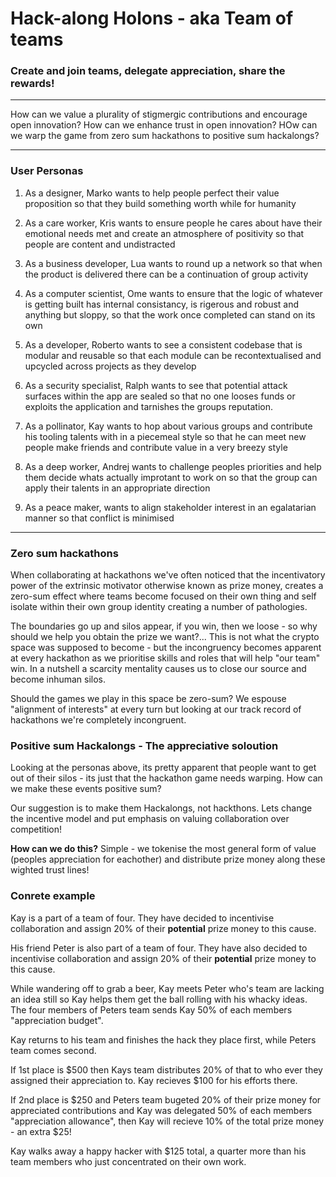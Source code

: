 # Hack-along Holons - aka Team of teams

### Create and join teams, delegate appreciation, share the rewards!
--------

How can we value a plurality of stigmergic contributions and encourage open innovation? How can we enhance trust in open innovation? HOw can we warp the game from zero sum hackathons to positive sum hackalongs?

--------
### User Personas

1) As a designer, Marko wants to help people perfect their value proposition so that they build something worth while for humanity

2) As a care worker, Kris wants to ensure people he cares about have their emotional needs met and create an atmosphere of positivity so that people are content and undistracted

3) As a business developer, Lua wants to round up a network so that when the product is delivered there can be a continuation of group activity

4) As a computer scientist, Ome wants to ensure that the logic of whatever is getting built has internal consistancy, is rigerous and robust and anything but sloppy, so that the work once completed can stand on its own

5) As a developer, Roberto wants to see a consistent codebase that is modular and reusable so that each module can be recontextualised and upcycled across projects as they develop

6) As a security specialist, Ralph wants to see that potential attack surfaces within the app are sealed so that no one looses funds or exploits the application and tarnishes the groups reputation. 

7) As a pollinator, Kay wants to hop about various groups and contribute his tooling talents with in a piecemeal style so that he can meet new people make friends and contribute value in a very breezy style

8) As a deep worker, Andrej wants to challenge peoples priorities and help them decide whats actually improtant to work on so that the group can apply their talents in an appropriate direction

9) As a peace maker, wants to align stakeholder interest in an egalatarian manner so that conflict is minimised

----------

### Zero sum hackathons 

When collaborating at hackathons we've often noticed that the incentivatory power of the extrinsic motivator otherwise known as prize money, creates a zero-sum effect where teams become focused on their own thing and self isolate within their own group identity creating a number of pathologies. 

The boundaries go up and silos appear, if you win, then we loose - so why should we help you obtain the prize we want?... This is not what the crypto space was supposed to become - but the incongruency becomes apparent at every hackathon as we prioritise skills and roles that will help "our team" win. In a nutshell a scarcity mentality causes us to close our source and become inhuman silos.

Should the games we play in this space be zero-sum? We espouse "alignment of interests" at every turn but looking at our track record of hackathons we're completely incongruent.

### Positive sum Hackalongs - The appreciative soloution
Looking at the personas above, its pretty apparent that people want to get out of their silos - its just that the hackathon game needs warping. How can we make these events positive sum?

Our suggestion is to make them Hackalongs, not hackthons. Lets change the incentive model and put emphasis on valuing collaboration over competition!

**How can we do this?** Simple - we tokenise the most general form of value (peoples appreciation for eachother) and distribute prize money along these wighted trust lines! 

### Conrete example
Kay is a part of a team of four. They have decided to incentivise collaboration and assign 20% of their **potential** prize money to this cause. 

His friend Peter is also part of a team of four. They have also decided to incentivise collaboration and assign 20% of their **potential** prize money to this cause. 

While wandering off to grab a beer, Kay meets Peter who's team are lacking an idea still so Kay helps them get the ball rolling with his whacky ideas. The four members of Peters team sends Kay 50% of each members "appreciation budget". 

Kay returns to his team and finishes the hack they place first, while Peters team comes second. 

If 1st place is $500 then Kays team distributes 20% of that to who ever they assigned their appreciation to. Kay recieves $100 for his efforts there. 

If 2nd place is $250 and Peters team bugeted 20% of their prize money for appreciated contributions and Kay was delegated 50% of each members "appreciation allowance", then Kay will recieve 10% of the total prize money - an extra $25! 

Kay walks away a happy hacker with $125 total, a quarter more than his team members who just concentrated on their own work. 

